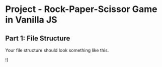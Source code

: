 # Project - Rock-Paper-Scissor Game in Vanilla JS

## Part 1: File Structure

Your file structure should look something like this.

!(
